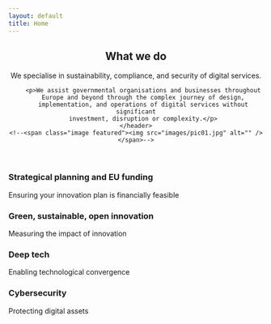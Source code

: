```yaml
---
layout: default
title: Home
---
```


<section class="box special" id="learn-more">
	<header class="major">
		<h2>What we do</h2>
        <p>We specialise in sustainability, compliance, and security of digital services.</p>

        <p>We assist governmental organisations and businesses throughout
        Europe and beyond through the complex journey of design,
        implementation, and operations of digital services without significant
        investment, disruption or complexity.</p>
	</header>
	<!--<span class="image featured"><img src="images/pic01.jpg" alt="" /></span>-->
</section>

<section class="box special features">
	<div class="features-row">
		<section>
			<span class="icon major fa-lock accent5"></span>
			<h3>Strategical planning and EU funding</h3>
			<p>Ensuring your innovation plan is financially feasible</p>
		</section>
		<section>
			<span class="icon major fa-cloud accent4"></span>
			<h3>Green, sustainable, open innovation</h3>
			<p>Measuring the impact of innovation</p>
		</section>
	</div>
	<div class="features-row">
		<section>
			<span class="icon major fa-area-chart accent3"></span>
			<h3>Deep tech</h3>
			<p>Enabling technological convergence</p>
		</section>
		<section>
			<span class="icon major fa-bolt accent2"></span>
			<h3>Cybersecurity</h3>
			<p>Protecting digital assets</p>
		</section>
	</div>
</section>

<!--<div class="row">
	<div class="6u 12u(narrower)">

		<section class="box special">
			<span class="image featured"><img src="images/pic02.jpg" alt="" /></span>
			<h3>Sed lorem adipiscing</h3>
			<p>Integer volutpat ante et accumsan commophasellus sed aliquam feugiat lorem aliquet ut enim rutrum phasellus iaculis accumsan dolore magna aliquam veroeros.</p>
			<ul class="actions">
				<li><a href="#" class="button alt">Learn More</a></li>
			</ul>
		</section>

	</div>
	<div class="6u 12u(narrower)">

		<section class="box special">
			<span class="image featured"><img src="images/pic03.jpg" alt="" /></span>
			<h3>Accumsan integer</h3>
			<p>Integer volutpat ante et accumsan commophasellus sed aliquam feugiat lorem aliquet ut enim rutrum phasellus iaculis accumsan dolore magna aliquam veroeros.</p>
			<ul class="actions">
				<li><a href="#" class="button alt">Learn More</a></li>
			</ul>
		</section>

	</div>
</div>-->
